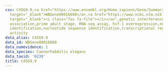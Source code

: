 ```yaml
---
csv: C45G9.9,<a href="https://www.ensembl.org/Homo_sapiens/Gene/Summary?db=core;g=WBGene00016680"
  target="_blank">WBGene00016680</a>,<a href="https://www.ncbi.nlm.nih.gov/pubmed/30894454"
  target="_blank"><i class="fas fa-file"></i></a>",genetic interference,functional
  association,prime adult stage, RNA-seq assay, hsf-1 overexpression,nucleotide sequence
  identification,nucleotide sequence identification,transcriptional regulation,up-regulates
  activity
data_alias: C45G9.9
data_id: WBGene00016680
data_numevidence: 1
data_species: Caenorhabditis elegans
data_taxid: '6239'
title: C45G9.9
---
```

